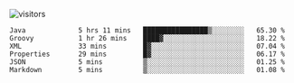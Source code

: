 ![visitors](https://visitor-badge.glitch.me/badge?page_id=superbaba.superbaba&left_color=green&right_color=red)

<!--START_SECTION:waka-->

```text
Java             5 hrs 11 mins   ████████████████▒░░░░░░░░   65.30 %
Groovy           1 hr 26 mins    ████▓░░░░░░░░░░░░░░░░░░░░   18.22 %
XML              33 mins         █▓░░░░░░░░░░░░░░░░░░░░░░░   07.04 %
Properties       29 mins         █▓░░░░░░░░░░░░░░░░░░░░░░░   06.17 %
JSON             5 mins          ▒░░░░░░░░░░░░░░░░░░░░░░░░   01.25 %
Markdown         5 mins          ▒░░░░░░░░░░░░░░░░░░░░░░░░   01.08 %
```

<!--END_SECTION:waka-->

